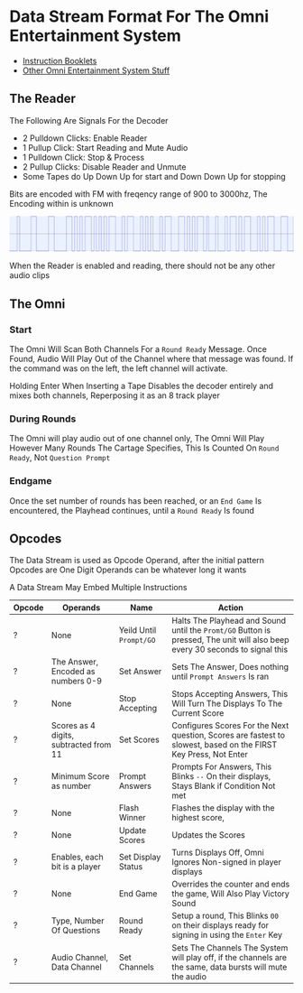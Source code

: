 # Data Stream Format For The Omni Entertainment System

- [Instruction Booklets](https://archive.org/download/Omni_System/)
- [Other Omni Entertainment System Stuff](https://archive.org/search?query=Omni+Entertainment+System)

## The Reader
The Following Are Signals For the Decoder
- 2 Pulldown Clicks: Enable Reader
- 1 Pullup Click: Start Reading and Mute Audio
- 1 Pulldown Click: Stop & Process
- 2 Pullup Clicks: Disable Reader and Unmute
- Some Tapes do Up Down Up for start and Down Down Up for stopping

Bits are encoded with FM with freqency range of 900 to 3000hz, The Encoding within is unknown

![Demodulated Data Stream](DataStream.png "Title")

When the Reader is enabled and reading, there should not be any other audio clips

## The Omni
### Start
The Omni Will Scan Both Channels For a `Round Ready` Message. Once Found, Audio Will Play Out of the Channel where that message was found. If the command was on the left, the left channel will activate.

Holding Enter When Inserting a Tape Disables the decoder entirely and mixes both channels, Reperposing it as an 8 track player

### During Rounds
The Omni will play audio out of one channel only, The Omni Will Play However Many Rounds The Cartage Specifies, This Is Counted On `Round Ready`, Not `Question Prompt`

### Endgame
Once the set number of rounds has been reached, or an `End Game` Is encountered, the Playhead continues, until a `Round Ready` Is found

## Opcodes
The Data Stream is used as Opcode Operand, after the initial pattern
Opcodes are One Digit
Operands can be whatever long it wants

A Data Stream May Embed Multiple Instructions

|Opcode|Operands|Name|Action|
|------|----|----|------|
|?|None|Yeild Until `Prompt/GO`|Halts The Playhead and Sound until the `Promt/GO` Button is pressed, The unit will also beep every 30 seconds to signal this|
|?|The Answer, Encoded as numbers 0-9|Set Answer|Sets The Answer, Does nothing until `Prompt Answers` Is ran|
|?|None|Stop Accepting|Stops Accepting Answers, This Will Turn The Displays To The Current Score|
|?|Scores as 4 digits, subtracted from 11|Set Scores|Configures Scores For the Next question, Scores are fastest to slowest, based on the FIRST Key Press, Not Enter|
|?|Minimum Score as number|Prompt Answers|Prompts For Answers, This Blinks `--` On their displays, Stays Blank if Condition Not met
|?|None|Flash Winner|Flashes the display with the highest score,
|?|None|Update Scores|Updates the Scores
|?|Enables, each bit is a player|Set Display Status|Turns Displays Off, Omni Ignores Non-signed in player displays|
|?|None|End Game|Overrides the counter and ends the game, Will Also Play Victory Sound|
|?|Type, Number Of Questions|Round Ready|Setup a round, This Blinks `00` on their displays ready for signing in using the `Enter` Key|
|?|Audio Channel, Data Channel|Set Channels|Sets The Channels The System will play off, if the channels are the same, data bursts will mute the audio